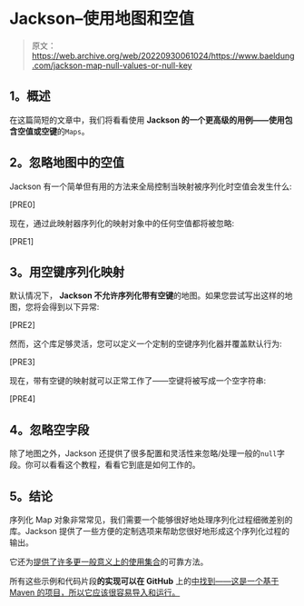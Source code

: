 # Jackson–使用地图和空值

> 原文：<https://web.archive.org/web/20220930061024/https://www.baeldung.com/jackson-map-null-values-or-null-key>

## **1。概述**

在这篇简短的文章中，我们将看看使用 **Jackson 的一个更高级的用例——使用包含空值或空键**的`Maps`。

## **2。忽略地图中的空值**

Jackson 有一个简单但有用的方法来全局控制当映射被序列化时空值会发生什么:

[PRE0]

现在，通过此映射器序列化的映射对象中的任何空值都将被忽略:

[PRE1]

## **3。用空键序列化映射**

默认情况下， **Jackson 不允许序列化带有空键**的地图。如果您尝试写出这样的地图，您将会得到以下异常:

[PRE2]

然而，这个库足够灵活，您可以定义一个定制的空键序列化器并覆盖默认行为:

[PRE3]

现在，带有空键的映射就可以正常工作了——空键将被写成一个空字符串:

[PRE4]

## **4。忽略空字段**

除了地图之外，Jackson 还提供了很多配置和灵活性来忽略/处理一般的`null`字段。你可以看看这个教程，看看它到底是如何工作的。

## **5。结论**

序列化 Map 对象非常常见，我们需要一个能够很好地处理序列化过程细微差别的库。Jackson 提供了一些方便的定制选项来帮助您很好地形成这个序列化过程的输出。

它还为[提供了许多更一般意义上的使用集合](/web/20220127172631/https://www.baeldung.com/jackson-collection-array)的可靠方法。

所有这些示例和代码片段**的实现可以在 GitHub** 上的[中找到——这是一个基于 Maven 的项目，所以它应该很容易导入和运行。](https://web.archive.org/web/20220127172631/https://github.com/eugenp/tutorials/tree/master/jackson-modules/jackson-conversions#readme "Github Project covering all Jackson examples")